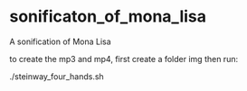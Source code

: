 # sonificaton_of_mona_lisa
A sonification of Mona Lisa

to create the mp3 and mp4, first create a folder img then run:

./steinway_four_hands.sh
